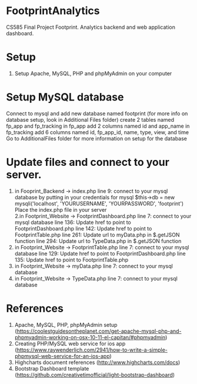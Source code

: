 # FootprintAnalytics
CS585 Final Project Footprint. Analytics backend and web application dashboard. 

# Setup
1. Setup Apache, MySQL, PHP and phpMyAdmin on your computer

# Setup MySQL database
Connect to mysql and add new database named footprint (for more info on database setup, look in Additional Files folder)
		create 2 tables named fp_app and fp_tracking
		in fp_app add 2 columns named id and app_name
		in fp_tracking add 6 columns named id, fp_app_id, name, type, view, and time
Go to AdditionalFiles folder for more information on setup for the database

# Update files and connect to your server. 
1. in Fooprint_Backend -> index.php
		line 9: connect to your mysql database by putting in your credentials for mysql 
		$this->db = new mysqli('localhost', 'YOURUSERNAME', 'YOURPASSWORD', 'footprint')
		Place the index.php file in your server   
2.in Footprint_Website -> FootprintDashboard.php
	line 7: connect to your mysql database
	line 136: Update href to point to FootprintDashboard.php 
	line 142: Update href to point to FootprintTable.php
	line 261: Update url to myData.php in $.getJSON function
	line 294: Update url to TypeData.php in $.getJSON function
3. in Footprint_Website -> FootprintTable.php
	line 7:  connect to your mysql database
	line 129: Update href to point to FootprintDashboard.php 
	line 135: Update href to point to FootprintTable.php
4. in Footprint_Website -> myData.php
	line 7:  connect to your mysql database
5. in Footprint_Website -> TypeData.php
	line 7:  connect to your mysql database
  
  
# References
1. Apache, MySQL, PHP, phpMyAdmin setup (https://coolestguidesontheplanet.com/get-apache-mysql-php-and-phpmyadmin-working-on-osx-10-11-el-capitan/#phpmyadmin)
3. Creating PHP/MySQL web service for ios app (https://www.raywenderlich.com/2941/how-to-write-a-simple-phpmysql-web-service-for-an-ios-app)
2. Highcharts document references (http://www.highcharts.com/docs)
3. Bootstrap Dashboard template (https://github.com/creativetimofficial/light-bootstrap-dashboard)
